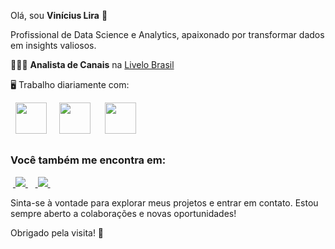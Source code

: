 Olá, sou **Vinícius Lira** 👋

Profissional de Data Science e Analytics, apaixonado por transformar dados em insights valiosos.

👨🏻‍💻 **Analista de Canais** na [Livelo Brasil](https://www.livelo.com.br/)

🖥️ Trabalho diariamente com:
<div style="display: inline">
  &nbsp;&nbsp;<img width='50' height='50' src="https://cdn.jsdelivr.net/gh/devicons/devicon@latest/icons/mysql/mysql-plain-wordmark.svg" />&nbsp;&nbsp;
  &nbsp;&nbsp;<img width='50' height='50' src="https://cdn.jsdelivr.net/gh/devicons/devicon/icons/r/r-original.svg" />&nbsp;&nbsp;&nbsp;
  &nbsp;&nbsp;<img width='50' height='50' src="https://cdn.jsdelivr.net/gh/devicons/devicon@latest/icons/azuresqldatabase/azuresqldatabase-original.svg" />&nbsp;&nbsp;
</div> 

##

### Você também me encontra em:
&nbsp;<a href="https://www.linkedin.com/in/viniciusalira/">
  <img src="https://img.shields.io/badge/linkedin-%230077B5.svg?style=for-the-badge&logo=linkedin&logoColor=white">
</a>&nbsp;
&nbsp;<a href="https://medium.com/@viniciusalira">
  <img src="https://img.shields.io/badge/Medium-12100E?style=for-the-badge&logo=medium&logoColor=white">
</a>&nbsp;

Sinta-se à vontade para explorar meus projetos e entrar em contato. Estou sempre aberto a colaborações e novas oportunidades!

Obrigado pela visita! 🌟

<!--## 🔍 Sobre Mim

<!--
**liraavinicius/liraavinicius** is a ✨ _special_ ✨ repository because its `README.md` (this file) appears on your GitHub profile.

Here are some ideas to get you started:

- 🔭 I’m currently working on ...
- 🌱 I’m currently learning ...
- 👯 I’m looking to collaborate on ...
- 🤔 I’m looking for help with ...
- 💬 Ask me about ...
- 📫 How to reach me: ...
- 😄 Pronouns: ...
- ⚡ Fun fact: ...
-->
